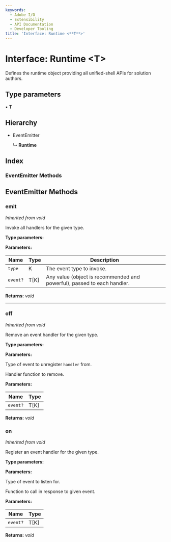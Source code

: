 ```yaml
---
keywords:
  - Adobe I/O
  - Extensibility
  - API Documentation
  - Developer Tooling
title: 'Interface: Runtime <**T**>'
---
```


# Interface: Runtime <**T**>

Defines the runtime object providing all unified-shell APIs for solution authors.

## Type parameters

▪ **T**

## Hierarchy

* EventEmitter

  ↳ **Runtime**

## Index

### EventEmitter Methods


## EventEmitter Methods

###  emit


*Inherited from void*

Invoke all handlers for the given type.

**Type parameters:**

**Parameters:**

| Name     | Type | Description                                                             |
| -------- | ---- | ----------------------------------------------------------------------- |
| `type`   | K    | The event type to invoke.                                               |
| `event?` | T[K] | Any value (object is recommended and powerful), passed to each handler. |

**Returns:** *void*

___

###  off


*Inherited from void*

Remove an event handler for the given type.

**Type parameters:**

**Parameters:**

Type of event to unregister `handler` from.


Handler function to remove.


**Parameters:**

| Name     | Type |
| -------- | ---- |
| `event?` | T[K] |

**Returns:** *void*

###  on


*Inherited from void*

Register an event handler for the given type.

**Type parameters:**


**Parameters:**


Type of event to listen for.


Function to call in response to given event.


**Parameters:**

| Name     | Type |
| -------- | ---- |
| `event?` | T[K] |

**Returns:** *void*
